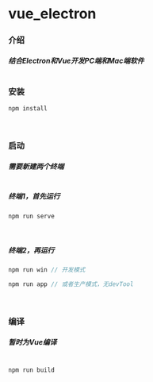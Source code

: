 # vue_electron

### 介绍
##### 结合Electron和Vue开发PC端和Mac端软件<br/><br/>

### 安装
```javascript
npm install
```
<br/>

### 启动
##### 需要新建两个终端<br/><br/>
##### 终端1，首先运行
```javascript
npm run serve
```
<br/>

##### 终端2，再运行
```javascript
npm run win // 开发模式

npm run app // 或者生产模式，无devTool
```
<br/>

### 编译
##### 暂时为Vue编译<br/><br/>
```javascript
npm run build
```
<br/>